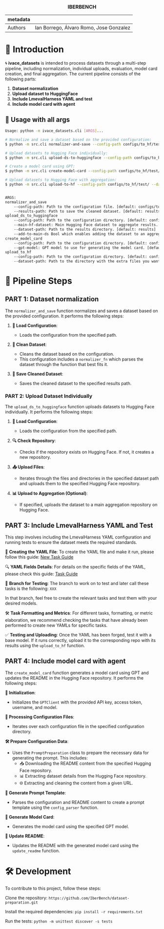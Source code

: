 <h3 align="center">
    <p><b> IBERBENCH </b></p>
</h3>

| metadata  |                                                                                                                             |
| --------- | --------------------------------------------------------------------------------------------------------------------------- |
| Authors   | Ian Borrego, Álvaro Romo, Jose Gonzalez                                                                                                   |

# 📖 Introduction

🌀 **ivace_datasets** is intended to process datasets through a multi-step pipeline, including normalization, individual uploads, evaluation, model card creation, and final aggregation. The current pipeline consists of the following parts:

1. **Dataset normalization**
2. **Upload dataset to HuggingFace**
3. **Include LmevalHarness YAML and test**
4. **Include model card with agent**

## 👻 Usage with all args

```bash
Usage: python -m ivace_datasets.cli [ARGS]...

# Normalize and save a dataset based on the provided configuration:
$ python -m src.cli normalizer-and-save --config-path configs/to_hf/test/vaxxstance2021.json --results-path results

# Upload datasets to Hugging Face individually:
$ python -m src.cli upload-ds-to-huggingface --config-path configs/to_hf/test/ --main-hf-dataset iberbench/dataset-draft --dataset-path results --add-to-main-ds True

# Create a model card using GPT:
$ python -m src.cli create-model-card --config-path configs/to_hf/test/ --gpt-model gpt-4o-mini

# Upload datasets to Hugging Face with aggregation:
$ python -m src.cli upload-to-hf --config-path configs/to_hf/test/ --dataset-path datasets/tass_2020/emotion_detection


ARGS:
normalizer_and_save
    --config-path: Path to the configuration file. [default: configs/to_hf/test/vaxxstance2021.json]
    --results-path: Path to save the cleaned dataset. [default: results]
upload_ds_to_huggingface
    --config-path: Path to the configuration directory. [default: configs/to_hf/test/]
    --main-hf-dataset: Main Hugging Face dataset to aggregate results. [default: iberbench/dataset_draft]
    --dataset-path: Path to the results directory. [default: results]
    --add-to-main-ds Bool which enables adding the dataset to an aggregation already in HF [default: True]
create_model_card
    --config-path: Path to the configuration directory. [default: configs/to_hf/test/]
    --gpt-model: GPT model to use for generating the model card. [default: gpt-4o-mini]
upload_to_hf
    --config-path: Path to the configuration directory. [default: configs/to_hf/test/]
    --dataset-path: Path to the directory with the extra files you want to upload. [default: datasets/tass_2020/emotion_detection]
```

# 🚀 Pipeline Steps

## PART 1: Dataset normalization
The `normalizer_and_save` function normalizes and saves a dataset based on the provided configuration. It performs the following steps:

1. **📂 Load Configuration**:
   - Loads the configuration from the specified path.

2. **🧹 Clean Dataset**:
   - Cleans the dataset based on the configuration.
   - This configuration includes a `normalizer_fn` which parses the dataset through the function that best fits it.

3. **💾 Save Cleaned Dataset**:
   - Saves the cleaned dataset to the specified results path.

### PART 2: Upload Dataset Individually

The `upload_ds_to_huggingface` function uploads datasets to Hugging Face individually. It performs the following steps:

1. **📂 Load Configuration**:
   - Loads the configuration from the specified path.

2. **🔍 Check Repository**:
   - Checks if the repository exists on Hugging Face. If not, it creates a new repository.

3. **📤 Upload Files**:
   - Iterates through the files and directories in the specified dataset path and uploads them to the specified Hugging Face repository.

4. **📊 Upload to Aggregation (Optional)**:
   - If specified, uploads the dataset to a main aggregation repository on Hugging Face.

## PART 3: Include LmevalHarness YAML and Test

This step involves including the LmevalHarness YAML configuration and running tests to ensure the dataset meets the required standards.

📄 **Creating the YAML File**:
To create the YAML file and make it run, please follow this guide: [New Task Guide](https://github.com/EleutherAI/lm-evaluation-harness/blob/main/docs/new_task_guide.md)

🔍 **YAML Fields Details**:
For details on the specific fields of the YAML, please check this guide: [Task Guide](https://github.com/EleutherAI/lm-evaluation-harness/blob/main/docs/task_guide.md)

🌿 **Branch for Testing**:
The branch to work on to test and later call these tasks is the following: `XXX`

In that branch, feel free to create the relevant tasks and test them with your desired models.

🛠️ **Task Formatting and Metrics**:
For different tasks, formatting, or metric elaboration, we recommend checking the tasks that have already been performed to create new YAMLs for specific tasks.

✅ **Testing and Uploading**:
Once the YAML has been forged, test it with a base model. If it runs correctly, upload it to the corresponding repo with its results using the `upload_to_hf` function.

## PART 4: Include model card with agent

The `create_model_card` function generates a model card using GPT and updates the README in the Hugging Face repository. It performs the following steps:

**🔄 Initialization**:
   - Initializes the `GPTClient` with the provided API key, access token, username, and model.

**📂 Processing Configuration Files**:
   - Iterates over each configuration file in the specified configuration directory.

**🛠️ Prepare Configuration Data**:
   - Uses the `PromptPreparation` class to prepare the necessary data for generating the prompt. This includes:
     - 📥 Downloading the README content from the specified Hugging Face repository.
     - 📊 Extracting dataset details from the Hugging Face repository.
     - 🌐 Extracting and cleaning the content from a given URL.

**📝 Generate Prompt Template**:
   - Parses the configuration and README content to create a prompt template using the `config_parser` function.

**🧠 Generate Model Card**:
   - Generates the model card using the specified GPT model.

**📄 Update README**:
   - Updates the README with the generated model card using the `update_readme` function.

# 🛠️ Development
To contribute to this project, follow these steps:

Clone the repository:
```https://github.com/IberBench/dataset-preparation.git```

Install the required dependencies:
```pip install -r requirements.txt```

Run the tests:
```python -m unittest discover -s tests```
